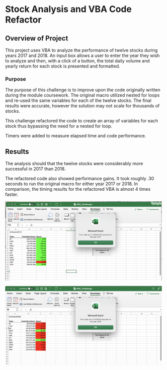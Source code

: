 # Stock Analysis and VBA Code Refactor

## Overview of Project

This project uses VBA to analyze the performance of twelve stocks during years 2017 and 2018. An input box allows a user to enter the year they wish to analyze and then, with a click of a button, the total daily volume and yearly return for each stock is presented and formatted.

### Purpose

The purpose of this challenge is to improve upon the code originally written during the module coursework.  The original macro utilized nested for loops and re-used the same variables for each of the twelve stocks.  The final results were accurate, however the solution may not scale for thousands of stocks.  

This challenge refactored the code to create an array of variables for each stock thus bypassing the need for a nested for loop.

Timers were added to measure elapsed time and code performance.


## Results

The analysis should that the twelve stocks were considerably more successful in 2017 than 2018. 

The refactored code also showed performance gains.  It took roughly .30 seconds to run the original macro for either year 2017 or 2018.  In comparison, the timing results for the refactored VBA is almost 4 times faster.

![Screenshot of timer - year 2017](/Resources/VBA_Challenge_2017.png)

![Screenshot of timer - year 2018](/Resources/VBA_Challenge_2018.png)



